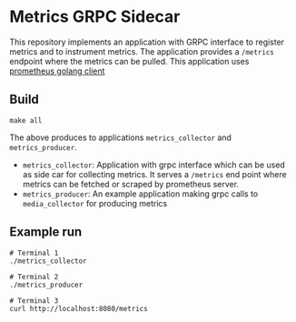 
# Metrics GRPC Sidecar

This repository implements an application with GRPC interface to register 
metrics and to instrument metrics. The application provides a `/metrics` 
endpoint where the metrics can be pulled. This application uses
 [prometheus golang client](https://pkg.go.dev/github.com/prometheus/client_golang/prometheus#section-readme)


## Build

```make all```

The above produces to applications `metrics_collector` and `metrics_producer`. 

- `metrics_collector`: Application with grpc interface which can be used as side car for collecting metrics. It serves a `/metrics` end point where metrics can be fetched or scraped by prometheus server.
- `metrics_producer`: An example application making grpc calls to `media_collector` for producing metrics

## Example run

```
# Terminal 1
./metrics_collector

# Terminal 2
./metrics_producer

# Terminal 3
curl http://localhost:8080/metrics
```
 


